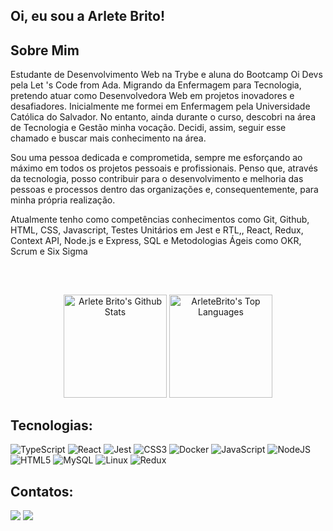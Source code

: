 ## Oi, eu sou a Arlete Brito!

##  Sobre Mim
  
</div>
Estudante de Desenvolvimento Web na Trybe e aluna do Bootcamp Oi Devs pela Let 's Code from Ada. Migrando da Enfermagem para Tecnologia, pretendo atuar como Desenvolvedora Web em projetos inovadores e desafiadores. Inicialmente me formei em Enfermagem pela Universidade Católica do Salvador. No entanto, ainda durante o curso, descobri na área de Tecnologia e Gestão minha vocação. Decidi, assim, seguir esse chamado e buscar mais conhecimento na área. 

Sou uma pessoa dedicada e comprometida, sempre me esforçando ao máximo em todos os projetos pessoais e profissionais. Penso que, através da tecnologia, posso contribuir para o desenvolvimento e melhoria das pessoas e processos dentro das organizações e, consequentemente, para minha própria realização.

Atualmente tenho como competências conhecimentos como Git, Github, HTML, CSS, Javascript, Testes Unitários em Jest e RTL,, React, Redux, Context API, Node.js e Express, SQL  e Metodologias Ágeis como OKR, Scrum e Six Sigma


<br>

##

<div align="center">
<a href="https://github.com/ArleteBrito/github-readme-stats"><img height="165em" alt="Arlete Brito's Github Stats" src="https://github-readme-stats-sigma-five.vercel.app/api?username=ArleteBrito&show_icons=true&count_private=true&theme=dracula&hide_border=true&bg_color=0D1117" /></a>
<a href="https://github.com/ArleteBrito/github-readme-stats"><img height="165em" alt="ArleteBrito's Top Languages" src="https://github-readme-stats-sigma-five.vercel.app/api/top-langs/?username=ArleteBrito&langs_count=8&count_private=true&layout=compact&theme=dracula&hide_border=true&bg_color=0D1117"/>
</a>
</div>

## Tecnologias:

</div>
  
![TypeScript](https://img.shields.io/badge/typescript-%23007ACC.svg?style=for-the-badge&logo=typescript&logoColor=white)
![React](https://img.shields.io/badge/react-%2320232a.svg?style=for-the-badge&logo=react&logoColor=%2361DAFB)
![Jest](https://img.shields.io/badge/-jest-%23C21325?style=for-the-badge&logo=jest&logoColor=white)
![CSS3](https://img.shields.io/badge/css3-%231572B6.svg?style=for-the-badge&logo=css3&logoColor=white)
![Docker](https://img.shields.io/badge/docker-%230db7ed.svg?style=for-the-badge&logo=docker&logoColor=white)
![JavaScript](https://img.shields.io/badge/javascript-%23323330.svg?style=for-the-badge&logo=javascript&logoColor=%23F7DF1E)
![NodeJS](https://img.shields.io/badge/node.js-6DA55F?style=for-the-badge&logo=node.js&logoColor=white)
![HTML5](https://img.shields.io/badge/html5-%23E34F26.svg?style=for-the-badge&logo=html5&logoColor=white)
![MySQL](https://img.shields.io/badge/mysql-%2300f.svg?style=for-the-badge&logo=mysql&logoColor=white)
![Linux](https://img.shields.io/badge/Linux-FCC624?style=for-the-badge&logo=linux&logoColor=black)
![Redux](https://img.shields.io/badge/redux-%23593d88.svg?style=for-the-badge&logo=redux&logoColor=white)

## Contatos:
<div> 
 
  <a href = "mailto:arletebrittto@gmail.com"><img src="https://img.shields.io/badge/-Gmail-%23333?style=for-the-badge&logo=gmail&logoColor=white" target="_blank"></a>
  <a href="https://www.linkedin.com/in/arlete-brito/" target="_blank"><img src="https://img.shields.io/badge/-LinkedIn-%230077B5?style=for-the-badge&logo=linkedin&logoColor=white" target="_blank"></a> 
  
</div>



  
 


